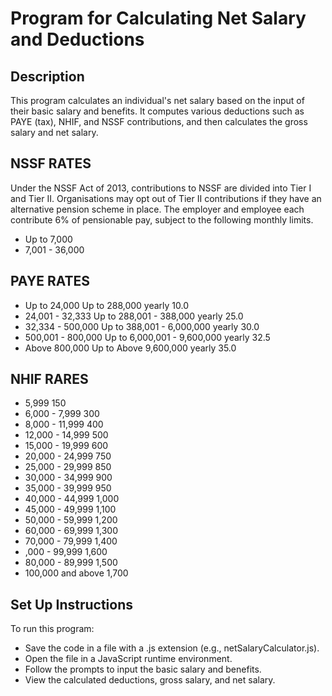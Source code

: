 
# Program for Calculating Net Salary and Deductions
## Description
This program calculates an individual's net salary based on the input of their basic salary and benefits. It computes various deductions such as PAYE (tax), NHIF, and NSSF contributions, and then calculates the gross salary and net salary.
## NSSF RATES
Under the NSSF Act of 2013, contributions to NSSF are divided into Tier I and Tier II. Organisations may opt out of Tier II contributions if they have an alternative pension scheme in place. The employer and employee each contribute 6% of pensionable pay, subject to the following monthly limits.

* Up to 7,000 
* 7,001 - 36,000

##  PAYE RATES
* Up to 24,000	Up to 288,000 yearly	10.0
* 24,001 - 32,333	Up to  288,001 - 388,000 yearly	25.0
* 32,334 - 500,000 Up to	388,001 - 6,000,000 yearly	30.0
* 500,001 - 800,000 Up to	6,000,001 - 9,600,000 yearly	32.5
* Above 800,000 Up to	Above 9,600,000	yearly 35.0

## NHIF RARES
* 5,999	150	 	       
* 6,000 - 7,999	300	 	
* 8,000 - 11,999	400	 	
* 12,000 - 14,999	500	 	
* 15,000 - 19,999	600	 	
* 20,000 - 24,999	750	 	
* 25,000 - 29,999	850	 	
* 30,000 - 34,999	900	 	
* 35,000 - 39,999	950
 * 40,000 - 44,999	1,000	
 * 45,000 - 49,999	1,100 	 
 * 50,000 - 59,999	1,200
 * 60,000 - 69,999	1,300
 * 70,000 - 79,999	1,400
 * ,000 - 99,999	1,600
 * 80,000 - 89,999	1,500
 * 100,000 and above	1,700

 ## Set Up Instructions
To run this program:

* Save the code in a file with a .js extension (e.g., netSalaryCalculator.js).
* Open the file in a JavaScript runtime environment.
* Follow the prompts to input the basic salary and benefits.
* View the calculated deductions, gross salary, and net salary.
